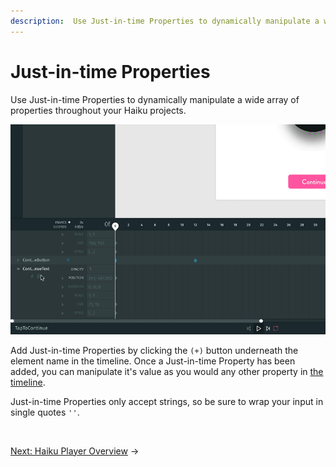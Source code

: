 ```yaml
---
description:  Use Just-in-time Properties to dynamically manipulate a wide array of properties throughout your Haiku projects. Add Just-in-time Properties by clicking the add button underneath the element name in the timeline.
---
```


# Just-in-time Properties

Use Just-in-time Properties to dynamically manipulate a wide array of properties throughout your Haiku projects.


![](/assets/insert-just-in-time-property.gif)


Add Just-in-time Properties by clicking the `(+)` button underneath the element name in the timeline. Once a Just-in-time Property has been added, you can manipulate it's value as you would any other property in [the timeline](/using-haiku/creating-an-animation.md).

Just-in-time Properties only accept strings, so be sure to wrap your input in single quotes `''`.

<br>

[Next: Haiku Player Overview](/embedding-and-using-haiku/haiku-player-overview.md) &rarr;
